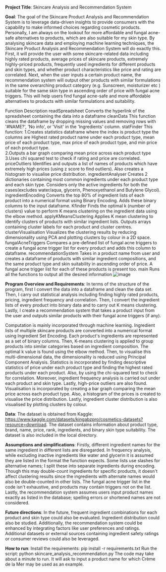 **Project Title**: Skincare Analysis and Recommendation System

**Goal**:
The goal of the Skincare Product Analysis and Recommendation System is to leverage data-driven insights to provide consumers with the capability to make informed choices regarding cosmetic products. Personally, I am always on the lookout for more affordable and fungal acne-safe alternatives to products, which are also suitable for my skin type. By analysing skincare data and employing machine learning techniques, the Skincare Product Analysis and Recommendation System will do exactly this. First, it will provide the user with some skincare-related data including highly rated products, average prices of skincare products, extremely highly-priced products, frequently used ingredients for different products and skin types, and whether product characteristics like price and rating are correlated. Next, when the user inputs a certain product name, the recommendation system will output other products with similar formulations in the same overarching product category (e.g. Sunscreen, moisturizer etc ) suitable for the same skin type in ascending order of price with fungal acne triggers. This will help users find fungal acne-safe and more affordable alternatives to products with similar formulations and suitability. 

Function 	Description 
readSpreadsheet	Converts the hyperlink of the spreadsheet containing the data into a dataframe
cleanData	This function cleans the dataframe by dropping missing values and removing rows with '#NAME?', 'No info', or 'Visit' in the 'Ingredients' column. 
statFinder	This function:
1.Creates statistics dataframe where the index is product type the columns are Highest rated product name under each product type, mean price of each product type, max price of each product type, and min price of each product type.  
2.Outputs a bar graph comparing mean price across each product type 
3.Uses chi squared test to check if rating and price are correlated. 
priceOutliers	Identifies and outputs a list of names of products which have extremely high prices (using z score to find outliers). Also creates a histogram to visualise price distribution. 
ingredientAnalyser	Creates 2 dictionaries containing most common ingredients under each product type and each skin type. Considers only the active ingredients for both the cases(excludes water/aqua, glycerin, Phenoxyethanol and Butylene Glycol).
ingredientEncoding	Converts the top 80% of ingredient lists of each product into a numerical format using Binary Encoding. Adds these binary columns to the input dataframe. 
Kfinder	Finds the optimal k (number of clusters) value to perform K means clustering on the ingredient data using the elbow method.
applyKMeansClustering	Applies K mean clustering to identify clusters of products with similar ingredient lists. Outputs arrays containing cluster labels for each product and cluster centres. 
clusterVisualisation
	Visualizes the clustering results by reducing dimensionality using PCA and plotting clusters by colour in a 2D space. 
fungalAcneTriggers	Compares a pre-defined list of fungal acne triggers to create a fungal acne trigger list for every product and adds this column to dataframe. 
recommendationSystem	Takes in a product name from user and creates a dataframe of products with similar ingredient compositions, and the same product type and skin suitability in ascending order of price. A fungal acne trigger list for each of these products is present too. 
main 	Runs all the functions to output all the desired information
![image](https://github.com/user-attachments/assets/7dd362e9-1334-4c9c-ac2d-339cfc654f59)


**Program Overview and Requirements**:
In terms of the structure of the program, first I convert the data into a dataframe and clean the data set. Then, I carry out statistical analysis including finding highly rated products, pricing, ingredient frequency and correlation. Then, I convert the ingredient lists of every product into binary data and to carry out K means clustering. Lastly, I create a recommendation system that takes a product input from the user and outputs similar products with their fungal acne triggers (if any).  

Computation is mainly incorporated through machine learning.  Ingredient lists of multiple skincare products are converted into a numerical format using Ingredient Set Encoding. Each product's ingredients are represented as a set of binary columns. Then, K-means clustering is applied to group products into similar categories based on ingredient composition. The optimal k value is found using the elbow method. Then, to visualise this multi-dimensional data, the dimensionality is reduced using Principal Component Analysis. Statistics is incorporated by finding descriptive statistics of price under each product type and finding the highest rated products under each product. Also, by using the chi-squared test to check for correlation. Moreover, ingredient frequency analysis is carried out under each product and skin type. Lastly, high-price outliers are also found. Visualisation is incorporated by creating a bar graph comparing the mean price across each product type. Also, a histogram of the prices is created to visualise the price distribution. Lastly, ingredient cluster distribution is also visualised by plotting clusters by colour. 

**Data**: The dataset is obtained from Kaggle: https://www.kaggle.com/datasets/kingabzpro/cosmetics-datasets?resource=download. The dataset contains information about product type, brand, name, price, rank, ingredients, and binary skin type suitability. The dataset is also included in the local directory. 


**Assumptions and simplifications**:
Firstly, different ingredient names for the same ingredient in different lists are disregarded. In frequency analysis, while excluding inactive ingredients like water and glycerin it is assumed they are listed in the format the function expects. Some lists use slashes for alternative names; I split these into separate ingredients during encoding. Though this may double-count ingredients for specific products, it doesn't affect clustering results since the ingredients with alternate names would also be double-counted in other lists. The fungal acne trigger list in the code isn't exhaustive, and products may contain triggers not on the list. Lastly, the recommendation system assumes users input product names exactly as listed in the database; spelling errors or shortened names are not considered.

**Future directions**:
In the future, frequent ingredient combinations for each product and skin type could also be evaluated. Ingredient distribution could also be studied. Additionally, the recommendation system could be enhanced by integrating factors like user preferences and ratings. Additional datasets or external sources containing ingredient safety ratings or consumer reviews could also be leveraged.

**How to run**:
Install the requirements: pip install -r requirements.txt
Run the script: python skincare_analysis_recommendation.py
The code may take about a minute to run. It will ask to input a product name for which Crème de la Mer may be used as an example.

